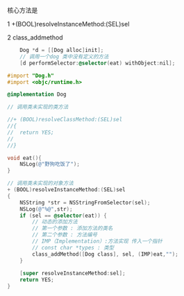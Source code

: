 



 

核心方法是

1   +(BOOL)resolveInstanceMethod:(SEL)sel

2 class_addmethod



```objective-c
	Dog *d = [[Dog alloc]init];
	// 调用一个dog 类中没有定义的方法
	[d performSelector:@selector(eat) withObject:nil];     
```



```objective-c
#import "Dog.h"
#import <objc/runtime.h>

@implementation Dog

// 调用类未实现的类方法

//+ (BOOL)resolveClassMethod:(SEL)sel
//{
//	return YES;
//	
//}

void eat(){
	NSLog(@"野狗吃饭了");
}

// 调用类未实现的对象方法
+ (BOOL)resolveInstanceMethod:(SEL)sel
{
	NSString *str = NSStringFromSelector(sel);		
	NSLog(@"%@",str);
	if (sel == @selector(eat)) {
		// 动态的添加方法
		// 第一个参数 : 添加方法的类名
		// 第二个参数 : 方法编号
		// IMP（Implementation）:方法实现 传入一个指针
		// const char *types : 类型
		class_addMethod([Dog class], sel, (IMP)eat,"");
	}
    
	[super resolveInstanceMethod:sel];
	return YES;
}

```

